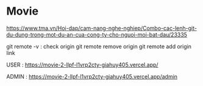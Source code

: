 # Movie
https://www.tma.vn/Hoi-dap/cam-nang-nghe-nghiep/Combo-cac-lenh-git-du-dung-trong-mot-du-an-cua-cong-ty-cho-nguoi-moi-bat-dau/23335

git remote -v : check origin
git remote remove origin
git remote add origin link

USER :
https://movie-2-llpf-l1vrp2cty-giahuy405.vercel.app/


ADMIN : 
https://movie-2-llpf-l1vrp2cty-giahuy405.vercel.app/admin

